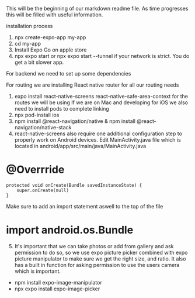 This will be the beginning of our markdown readme file.
As time progresses this will be filled with useful information.

installation process

1. npx create-expo-app my-app
2. cd my-app
3. Install Expo Go on apple store
4. npx expo start or npx expo start --tunnel if your network is strict. You do get a bit slower app.

For backend we need to set up some dependencies

For routing we are installing React native router for all our routing needs

1. expo install react-native-screens react-native-safe-area-context for the routes we will be using
   If we are on Mac and developing for iOS we also need to install pods to complete linking
2. npx pod-install ios
3. npm install @react-navigation/native & npm install @react-navigation/native-stack
4. react-native-screens also require one additional configuration step to properly work on Android
   devices. Edit MainActivity.java file which is located in android/app/src/main/java/<your package name>MainActivity.java

# @Overrride

    protected void onCreate(Bundle savedInstanceState) {
        super.onCreate(null)
    }

Make sure to add an import statement aswell to the top of the file

# import android.os.Bundle

5. It's important that we can take photos or add from gallery and ask permission to do so,
   so we use expo picture picker combined with expo picture manipulator to make sure we get the right
   size, and ratio. It also has a built in function for asking permission to use the users camera which is important.

- npm install expo-image-manipulator
- npx expo install expo-image-picker

